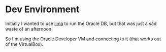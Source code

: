 # Dev Environment
Initially I wanted to use [lima](https://github.com/lima-vm/lima) to run the Oracle DB, but that was just a sad waste of an afternoon.

So I'm using the Oracle Developer VM and connecting to it (that works out of the VirtualBox).


